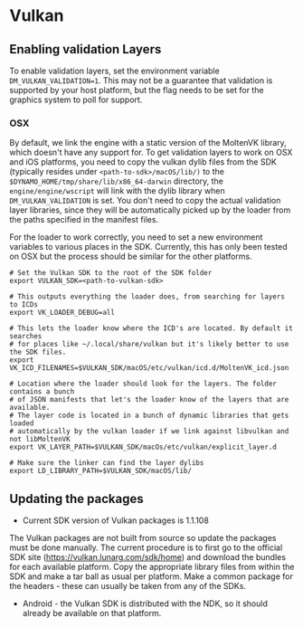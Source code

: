 # Vulkan

## Enabling validation Layers

To enable validation layers, set the environment variable `DM_VULKAN_VALIDATION=1`.
This may not be a guarantee that validation is supported by your host platform, but
the flag needs to be set for the graphics system to poll for support.

### OSX

By default, we link the engine with a static version of the MoltenVK library, which doesn't
have any support for. To get validation layers to work on OSX and iOS platforms,
you need to copy the vulkan dylib files from the SDK (typically resides under `<path-to-sdk>/macOS/lib/)`
to the `$DYNAMO_HOME/tmp/share/lib/x86_64-darwin` directory, the `engine/engine/wscript` will link with
the dylib library when `DM_VULKAN_VALIDATION` is set. You don't need to copy the actual
validation layer libraries, since they will be automatically picked up by the loader from the paths
specified in the manifest files.

For the loader to work correctly, you need to set a new environment variables to various
places in the SDK. Currently, this has only been tested on OSX but the process should be similar
for the other platforms.

```
# Set the Vulkan SDK to the root of the SDK folder
export VULKAN_SDK=<path-to-vulkan-sdk>

# This outputs everything the loader does, from searching for layers to ICDs
export VK_LOADER_DEBUG=all

# This lets the loader know where the ICD's are located. By default it searches
# for places like ~/.local/share/vulkan but it's likely better to use the SDK files.
export VK_ICD_FILENAMES=$VULKAN_SDK/macOS/etc/vulkan/icd.d/MoltenVK_icd.json

# Location where the loader should look for the layers. The folder contains a bunch
# of JSON manifests that let's the loader know of the layers that are available.
# The layer code is located in a bunch of dynamic libraries that gets loaded
# automatically by the vulkan loader if we link against libvulkan and not libMoltenVK
export VK_LAYER_PATH=$VULKAN_SDK/macOs/etc/vulkan/explicit_layer.d

# Make sure the linker can find the layer dylibs
export LD_LIBRARY_PATH=$VULKAN_SDK/macOS/lib/
```

## Updating the packages

* Current SDK version of Vulkan packages is 1.1.108

The Vulkan packages are not built from source so update the packages must be done manually.
The current procedure is to first go to the official SDK site (https://vulkan.lunarg.com/sdk/home) and
download the bundles for each available platform. Copy the appropriate library files from within the SDK and make
a tar ball as usual per platform. Make a common package for the headers - these can usually be taken from any of the SDKs.

* Android - the Vulkan SDK is distributed with the NDK, so it should already be available on that platform.
